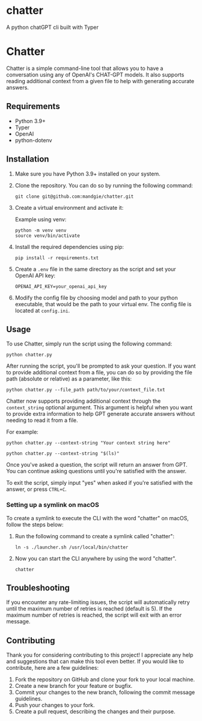 # chatter
A python chatGPT cli built with Typer
# Chatter

Chatter is a simple command-line tool that allows you to have a conversation using any of OpenAI's CHAT-GPT models. It also supports reading additional context from a given file to help with generating accurate answers.

## Requirements

- Python 3.9+
- Typer
- OpenAI
- python-dotenv

## Installation

1. Make sure you have Python 3.9+ installed on your system.

2. Clone the repository. You can do so by running the following command:

   ```
   git clone git@github.com:mandgie/chatter.git
   ```

3. Create a virtual environment and activate it:

   Example using venv:
   ```
   python -m venv venv
   source venv/bin/activate
   ```

4. Install the required dependencies using pip:

   ```
   pip install -r requirements.txt
   ```


5. Create a `.env` file in the same directory as the script and set your OpenAI API key:

   ```
   OPENAI_API_KEY=your_openai_api_key
   ```

6. Modify the config file by choosing model and path to your python executable, that would be the path to your virtual env. The config file is located at `config.ini`.

## Usage

To use Chatter, simply run the script using the following command:

```
python chatter.py
```

After running the script, you'll be prompted to ask your question. If you want to provide additional context from a file, you can do so by providing the file path (absolute or relative) as a parameter, like this:

```
python chatter.py --file_path path/to/your/context_file.txt
```

Chatter now supports providing additional context through the `context_string` optional argument. This argument is helpful when you want to provide extra information to help GPT generate accurate answers without needing to read it from a file.

For example:

```
python chatter.py --context-string "Your context string here"
```
  
```
python chatter.py --context-string "$(ls)"
```

Once you've asked a question, the script will return an answer from GPT. You can continue asking questions until you're satisfied with the answer.

To exit the script, simply input "yes" when asked if you're satisfied with the answer, or press `CTRL+C`.

### Setting up a symlink on macOS

To create a symlink to execute the CLI with the word "chatter" on macOS, follow the steps below:

1. Run the following command to create a symlink called "chatter":

   ```
   ln -s ./launcher.sh /usr/local/bin/chatter
   ```

2. Now you can start the CLI anywhere by using the word "chatter".

   ```
   chatter
   ```

## Troubleshooting

If you encounter any rate-limiting issues, the script will automatically retry until the maximum number of retries is reached (default is 5). If the maximum number of retries is reached, the script will exit with an error message.

## Contributing
Thank you for considering contributing to this project! I appreciate any help and suggestions that can make this tool even better. If you would like to contribute, here are a few guidelines:

1. Fork the repository on GitHub and clone your fork to your local machine.
2. Create a new branch for your feature or bugfix.
3. Commit your changes to the new branch, following the commit message guidelines.
4. Push your changes to your fork.
5. Create a pull request, describing the changes and their purpose.
